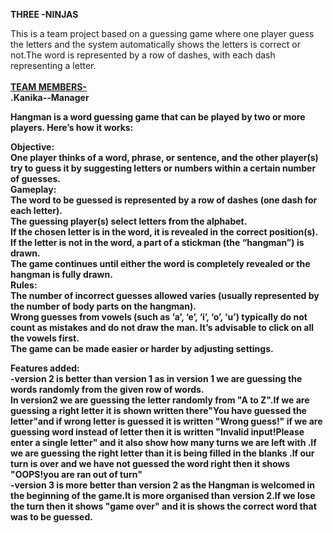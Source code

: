 <b>THREE -NINJAS </b><br>

This is a team project based on a guessing game where one player guess the letters and the system automatically shows the letters is correct or not.The word is represented by a row of dashes, with each dash representing a letter.<br><br>
<b><u>TEAM MEMBERS-</b></u><br>
   <b>.Kanika--Manager
   




Hangman is a word guessing game that can be played by two or more players. Here’s how it works:<br>

Objective: <br>
One player thinks of a word, phrase, or sentence, and the other player(s) try to guess it by suggesting letters or numbers within a certain number of guesses.<br>
Gameplay:
<br>
The word to be guessed is represented by a row of dashes (one dash for each letter).<br>
The guessing player(s) select letters from the alphabet.<br>
If the chosen letter is in the word, it is revealed in the correct position(s).<br>
If the letter is not in the word, a part of a stickman (the “hangman”) is drawn.<br>
The game continues until either the word is completely revealed or the hangman is fully drawn.<br>
Rules:
<br>
The number of incorrect guesses allowed varies (usually represented by the number of body parts on the hangman).<br>
Wrong guesses from vowels (such as ‘a’, ‘e’, ‘i’, ‘o’, ‘u’) typically do not count as mistakes and do not draw the man. It’s advisable to click on all the vowels first.<br>
The game can be made easier or harder by adjusting settings.<br>

Features added:<br>
-version 2 is better than version 1 as in version 1 we are guessing the words randomly from the given row of words.<br>
In version2 we are guessing the letter randomly from "A to Z".If we are guessing a right letter it is shown written there"You have guessed the letter"and if wrong letter is guessed it is written "Wrong guess!" if we are guessing word instead of letter then it is written "Invalid input!Please enter a single letter" and it also show how many turns we are left with .If we are guessing the right letter than it is being filled in the blanks .If our turn is over and we have not guessed the word right then it shows "OOPS!you are ran out of turn" <br>
-version 3 is more better than version 2 as the Hangman is welcomed in the beginning of the game.It is  more organised than version 2.If we lose the turn then it shows "game over" and it is shows the correct word that was to be guessed.

